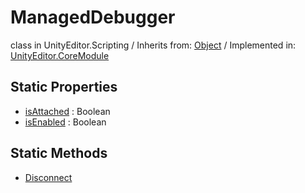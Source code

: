 # ManagedDebugger
class in UnityEditor.Scripting
 / Inherits from: <a href="https://docs.unity3d.com/6000.2/Documentation/ScriptReference/Object.html">Object</a> / Implemented in: <a href="https://docs.unity3d.com/6000.2/Documentation/ScriptReference/UnityEditor.CoreModule.html">UnityEditor.CoreModule</a>

## Static Properties
- <a href="https://docs.unity3d.com/6000.2/Documentation/ScriptReference/ManagedDebugger-isAttached.html">isAttached</a> : Boolean
- <a href="https://docs.unity3d.com/6000.2/Documentation/ScriptReference/ManagedDebugger-isEnabled.html">isEnabled</a> : Boolean

## Static Methods
- <a href="https://docs.unity3d.com/6000.2/Documentation/ScriptReference/ManagedDebugger.Disconnect.html">Disconnect</a>
